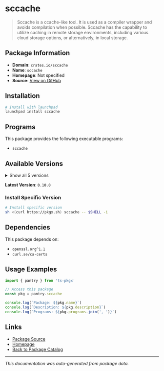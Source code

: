 # sccache

> Sccache is a ccache-like tool. It is used as a compiler wrapper and avoids compilation when possible. Sccache has the capability to utilize caching in remote storage environments, including various cloud storage options, or alternatively, in local storage.

## Package Information

- **Domain**: `crates.io/sccache`
- **Name**: `sccache`
- **Homepage**: Not specified
- **Source**: [View on GitHub](https://github.com/pkgxdev/pantry/tree/main/projects/crates.io/sccache/package.yml)

## Installation

```bash
# Install with launchpad
launchpad install sccache
```

## Programs

This package provides the following executable programs:

- `sccache`

## Available Versions

<details>
<summary>Show all 5 versions</summary>

- `0.10.0`, `0.9.1`, `0.9.0`, `0.8.2`, `0.8.1`

</details>

**Latest Version**: `0.10.0`

### Install Specific Version

```bash
# Install specific version
sh <(curl https://pkgx.sh) sccache -- $SHELL -i
```

## Dependencies

This package depends on:

- `openssl.org^1.1`
- `curl.se/ca-certs`

## Usage Examples

```typescript
import { pantry } from 'ts-pkgx'

// Access this package
const pkg = pantry.sccache

console.log(`Package: ${pkg.name}`)
console.log(`Description: ${pkg.description}`)
console.log(`Programs: ${pkg.programs.join(', ')}`)
```

## Links

- [Package Source](https://github.com/pkgxdev/pantry/tree/main/projects/crates.io/sccache/package.yml)
- [Homepage](#)
- [Back to Package Catalog](../../package-catalog.md)

---

*This documentation was auto-generated from package data.*
